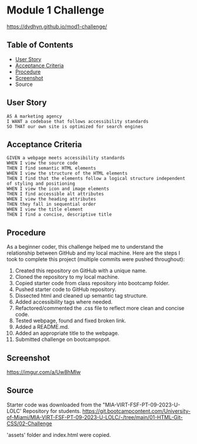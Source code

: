 # Module 1 Challenge

https://dvdhyn.github.io/mod1-challenge/

## Table of Contents
- [User Story]([url](https://github.com/dvdhyn/mod1-challenge#user-story))
- [Acceptance Criteria]([url](https://github.com/dvdhyn/mod1-challenge#acceptance-criteria))
- [Procedure]([url](https://github.com/dvdhyn/mod1-challenge#procedure))
- [Screenshot]([url](https://github.com/dvdhyn/mod1-challenge#screenshot))
- Source
## User Story

```
AS A marketing agency
I WANT a codebase that follows accessibility standards
SO THAT our own site is optimized for search engines
```

## Acceptance Criteria

```
GIVEN a webpage meets accessibility standards
WHEN I view the source code
THEN I find semantic HTML elements
WHEN I view the structure of the HTML elements
THEN I find that the elements follow a logical structure independent of styling and positioning
WHEN I view the icon and image elements
THEN I find accessible alt attributes
WHEN I view the heading attributes
THEN they fall in sequential order
WHEN I view the title element
THEN I find a concise, descriptive title
```

## Procedure

As a beginner coder, this challenge helped me to understand the relationship between GitHub and my local machine.
Here are the steps I took to complete this project (multiple commits were pushed throughout):
1. Created this repository on GitHub with a unique name.
2. Cloned the repository to my local machine.
3. Copied starter code from class repository into bootcamp folder.
4. Pushed starter code to GitHub repository.
5. Dissected html and cleaned up semantic tag structure.
6. Added accessibility tags where needed.
7. Refactored/commented the .css file to reflect more clean and concise code.
8. Tested webpage, found and fixed broken link.
9. Added a README.md.
10. Added an appropriate title to the webpage.
11. Submitted challenge on bootcampspot.

## Screenshot
https://imgur.com/a/Uw8hMIw

## Source
Starter code was downloaded from the "MIA-VIRT-FSF-PT-09-2023-U-LOLC' Repository for students.
https://git.bootcampcontent.com/University-of-Miami/MIA-VIRT-FSF-PT-09-2023-U-LOLC/-/tree/main/01-HTML-Git-CSS/02-Challenge

'assets' folder and index.html were copied.

